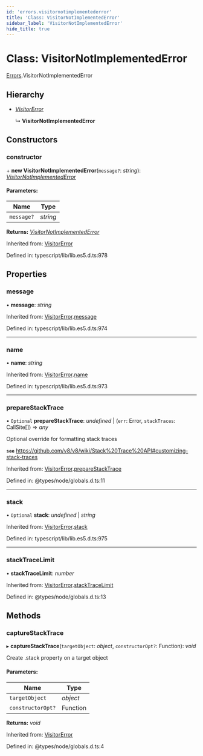 ```yaml
---
id: 'errors.visitornotimplementederror'
title: 'Class: VisitorNotImplementedError'
sidebar_label: 'VisitorNotImplementedError'
hide_title: true
---
```


# Class: VisitorNotImplementedError

[Errors](../modules/errors.md).VisitorNotImplementedError

## Hierarchy

- [_VisitorError_](errors.visitorerror.md)

  ↳ **VisitorNotImplementedError**

## Constructors

### constructor

\+ **new VisitorNotImplementedError**(`message?`: _string_):
[_VisitorNotImplementedError_](errors.visitornotimplementederror.md)

#### Parameters:

| Name       | Type     |
| ---------- | -------- |
| `message?` | _string_ |

**Returns:**
[_VisitorNotImplementedError_](errors.visitornotimplementederror.md)

Inherited from: [VisitorError](errors.visitorerror.md)

Defined in: typescript/lib/lib.es5.d.ts:978

## Properties

### message

• **message**: _string_

Inherited from:
[VisitorError](errors.visitorerror.md).[message](errors.visitorerror.md#message)

Defined in: typescript/lib/lib.es5.d.ts:974

---

### name

• **name**: _string_

Inherited from:
[VisitorError](errors.visitorerror.md).[name](errors.visitorerror.md#name)

Defined in: typescript/lib/lib.es5.d.ts:973

---

### prepareStackTrace

• `Optional` **prepareStackTrace**: _undefined_ \| (`err`: Error, `stackTraces`:
CallSite[]) => _any_

Optional override for formatting stack traces

**`see`**
https://github.com/v8/v8/wiki/Stack%20Trace%20API#customizing-stack-traces

Inherited from:
[VisitorError](errors.visitorerror.md).[prepareStackTrace](errors.visitorerror.md#preparestacktrace)

Defined in: @types/node/globals.d.ts:11

---

### stack

• `Optional` **stack**: _undefined_ \| _string_

Inherited from:
[VisitorError](errors.visitorerror.md).[stack](errors.visitorerror.md#stack)

Defined in: typescript/lib/lib.es5.d.ts:975

---

### stackTraceLimit

• **stackTraceLimit**: _number_

Inherited from:
[VisitorError](errors.visitorerror.md).[stackTraceLimit](errors.visitorerror.md#stacktracelimit)

Defined in: @types/node/globals.d.ts:13

## Methods

### captureStackTrace

▸ **captureStackTrace**(`targetObject`: _object_, `constructorOpt?`: Function):
_void_

Create .stack property on a target object

#### Parameters:

| Name              | Type     |
| ----------------- | -------- |
| `targetObject`    | _object_ |
| `constructorOpt?` | Function |

**Returns:** _void_

Inherited from: [VisitorError](errors.visitorerror.md)

Defined in: @types/node/globals.d.ts:4
